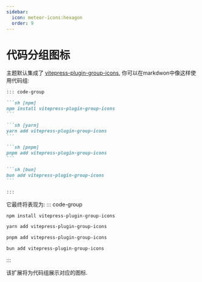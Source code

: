 ```yaml
---
sidebar:
  icon: meteor-icons:hexagon
  order: 9
---
```


# 代码分组图标

主题默认集成了 [vitepress-plugin-group-icons](https://github.com/yuyinws/vitepress-plugin-group-icons), 你可以在markdwon中像这样使用代码组:

````md
::: code-group

```sh [npm]
npm install vitepress-plugin-group-icons
```

```sh [yarn]
yarn add vitepress-plugin-group-icons
```

```sh [pnpm]
pnpm add vitepress-plugin-group-icons
```

```sh [bun]
bun add vitepress-plugin-group-icons
```

:::
````

它最终将表现为:
::: code-group

```sh [npm]
npm install vitepress-plugin-group-icons
```

```sh [yarn]
yarn add vitepress-plugin-group-icons
```

```sh [pnpm]
pnpm add vitepress-plugin-group-icons
```

```sh [bun]
bun add vitepress-plugin-group-icons
```

:::

该扩展将为代码组展示对应的图标.
